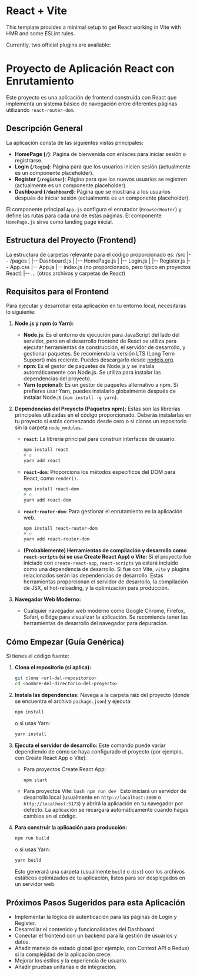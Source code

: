 # React + Vite

This template provides a minimal setup to get React working in Vite with HMR and some ESLint rules.

Currently, two official plugins are available:

# Proyecto de Aplicación React con Enrutamiento

Este proyecto es una aplicación de frontend construida con React que implementa un sistema básico de navegación entre diferentes páginas utilizando `react-router-dom`.

## Descripción General

La aplicación consta de las siguientes vistas principales:

- **HomePage (`/`)**: Página de bienvenida con enlaces para iniciar sesión o registrarse.
- **Login (`/login`)**: Página para que los usuarios inicien sesión (actualmente es un componente placeholder).
- **Register (`/register`)**: Página para que los nuevos usuarios se registren (actualmente es un componente placeholder).
- **Dashboard (`/dashboard`)**: Página que se mostraría a los usuarios después de iniciar sesión (actualmente es un componente placeholder).

El componente principal `App.js` configura el enrutador (`BrowserRouter`) y define las rutas para cada una de estas páginas. El componente `HomePage.js` sirve como landing page inicial.

## Estructura del Proyecto (Frontend)

La estructura de carpetas relevante para el código proporcionado es:
/src
|-- /pages
| |-- Dashboard.js
| |-- HomePage.js
| |-- Login.js
| |-- Register.js
|-- App.css
|-- App.js
|-- index.js (no proporcionado, pero típico en proyectos React)
|-- ... (otros archivos y carpetas de React)

## Requisitos para el Frontend

Para ejecutar y desarrollar esta aplicación en tu entorno local, necesitarás lo siguiente:

1.  **Node.js y npm (o Yarn):**

    - **Node.js**: Es el entorno de ejecución para JavaScript del lado del servidor, pero en el desarrollo frontend de React se utiliza para ejecutar herramientas de construcción, el servidor de desarrollo, y gestionar paquetes. Se recomienda la versión LTS (Long Term Support) más reciente. Puedes descargarlo desde [nodejs.org](https://nodejs.org/).
    - **npm**: Es el gestor de paquetes de Node.js y se instala automáticamente con Node.js. Se utiliza para instalar las dependencias del proyecto.
    - **Yarn (opcional)**: Es un gestor de paquetes alternativo a npm. Si prefieres usar Yarn, puedes instalarlo globalmente después de instalar Node.js (`npm install -g yarn`).

2.  **Dependencias del Proyecto (Paquetes npm):**
    Estas son las librerías principales utilizadas en el código proporcionado. Deberás instalarlas en tu proyecto si estás comenzando desde cero o si clonas un repositorio sin la carpeta `node_modules`.

    - **`react`**: La librería principal para construir interfaces de usuario.
      ```bash
      npm install react
      # o
      yarn add react
      ```
    - **`react-dom`**: Proporciona los métodos específicos del DOM para React, como `render()`.
      ```bash
      npm install react-dom
      # o
      yarn add react-dom
      ```
    - **`react-router-dom`**: Para gestionar el enrutamiento en la aplicación web.
      ```bash
      npm install react-router-dom
      # o
      yarn add react-router-dom
      ```
    - **(Probablemente) Herramientas de compilación y desarrollo como `react-scripts` (si se usa Create React App) o Vite:**
      Si el proyecto fue iniciado con `create-react-app`, `react-scripts` ya estará incluido como una dependencia de desarrollo. Si fue con Vite, `vite` y plugins relacionados serán las dependencias de desarrollo. Estas herramientas proporcionan el servidor de desarrollo, la compilación de JSX, el hot-reloading, y la optimización para producción.

3.  **Navegador Web Moderno:**
    - Cualquier navegador web moderno como Google Chrome, Firefox, Safari, o Edge para visualizar la aplicación. Se recomienda tener las herramientas de desarrollo del navegador para depuración.

## Cómo Empezar (Guía Genérica)

Si tienes el código fuente:

1.  **Clona el repositorio (si aplica):**

    ```bash
    git clone <url-del-repositorio>
    cd <nombre-del-directorio-del-proyecto>
    ```

2.  **Instala las dependencias:**
    Navega a la carpeta raíz del proyecto (donde se encuentra el archivo `package.json`) y ejecuta:

    ```bash
    npm install
    ```

    o si usas Yarn:

    ```bash
    yarn install
    ```

3.  **Ejecuta el servidor de desarrollo:**
    Este comando puede variar dependiendo de cómo se haya configurado el proyecto (por ejemplo, con Create React App o Vite).

    - Para proyectos Create React App:
      ```bash
      npm start
      ```
    - Para proyectos Vite:
      `bash
    npm run dev
    `
      Esto iniciará un servidor de desarrollo local (usualmente en `http://localhost:3000` o `http://localhost:5173`) y abrirá la aplicación en tu navegador por defecto. La aplicación se recargará automáticamente cuando hagas cambios en el código.

4.  **Para construir la aplicación para producción:**
    ```bash
    npm run build
    ```
    o si usas Yarn:
    ```bash
    yarn build
    ```
    Esto generará una carpeta (usualmente `build` o `dist`) con los archivos estáticos optimizados de tu aplicación, listos para ser desplegados en un servidor web.

## Próximos Pasos Sugeridos para esta Aplicación

- Implementar la lógica de autenticación para las páginas de Login y Register.
- Desarrollar el contenido y funcionalidades del Dashboard.
- Conectar el frontend con un backend para la gestión de usuarios y datos.
- Añadir manejo de estado global (por ejemplo, con Context API o Redux) si la complejidad de la aplicación crece.
- Mejorar los estilos y la experiencia de usuario.
- Añadir pruebas unitarias e de integración.

